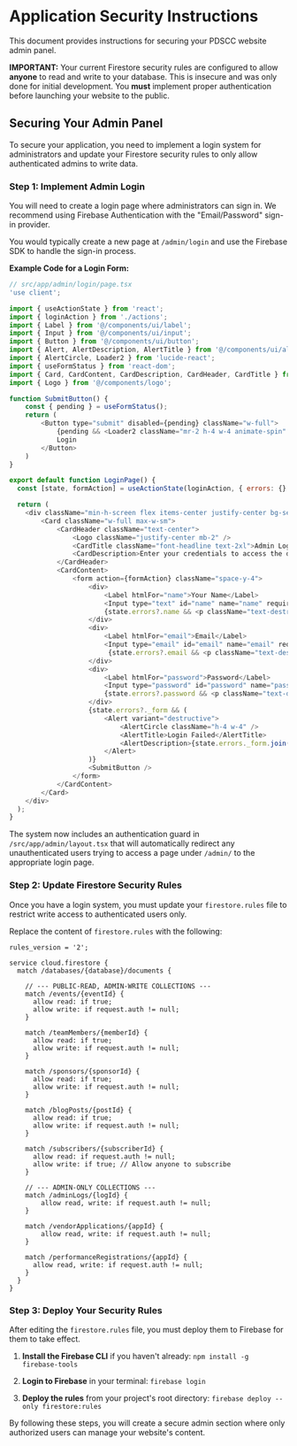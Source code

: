 
# Application Security Instructions

This document provides instructions for securing your PDSCC website admin panel.

**IMPORTANT:** Your current Firestore security rules are configured to allow **anyone** to read and write to your database. This is insecure and was only done for initial development. You **must** implement proper authentication before launching your website to the public.

## Securing Your Admin Panel

To secure your application, you need to implement a login system for administrators and update your Firestore security rules to only allow authenticated admins to write data.

### Step 1: Implement Admin Login

You will need to create a login page where administrators can sign in. We recommend using Firebase Authentication with the "Email/Password" sign-in provider.

You would typically create a new page at `/admin/login` and use the Firebase SDK to handle the sign-in process.

**Example Code for a Login Form:**

```javascript
// src/app/admin/login/page.tsx
'use client';

import { useActionState } from 'react';
import { loginAction } from './actions';
import { Label } from '@/components/ui/label';
import { Input } from '@/components/ui/input';
import { Button } from '@/components/ui/button';
import { Alert, AlertDescription, AlertTitle } from '@/components/ui/alert';
import { AlertCircle, Loader2 } from 'lucide-react';
import { useFormStatus } from 'react-dom';
import { Card, CardContent, CardDescription, CardHeader, CardTitle } from '@/components/ui/card';
import { Logo } from '@/components/logo';

function SubmitButton() {
    const { pending } = useFormStatus();
    return (
        <Button type="submit" disabled={pending} className="w-full">
            {pending && <Loader2 className="mr-2 h-4 w-4 animate-spin" />}
            Login
        </Button>
    )
}

export default function LoginPage() {
  const [state, formAction] = useActionState(loginAction, { errors: {} });

  return (
    <div className="min-h-screen flex items-center justify-center bg-secondary">
        <Card className="w-full max-w-sm">
            <CardHeader className="text-center">
                <Logo className="justify-center mb-2" />
                <CardTitle className="font-headline text-2xl">Admin Login</CardTitle>
                <CardDescription>Enter your credentials to access the dashboard.</CardDescription>
            </CardHeader>
            <CardContent>
                <form action={formAction} className="space-y-4">
                    <div>
                        <Label htmlFor="name">Your Name</Label>
                        <Input type="text" id="name" name="name" required placeholder="John Doe" />
                        {state.errors?.name && <p className="text-destructive text-sm mt-1">{state.errors.name.join(', ')}</p>}
                    </div>
                    <div>
                        <Label htmlFor="email">Email</Label>
                        <Input type="email" id="email" name="email" required placeholder="admin@example.com"/>
                         {state.errors?.email && <p className="text-destructive text-sm mt-1">{state.errors.email.join(', ')}</p>}
                    </div>
                    <div>
                        <Label htmlFor="password">Password</Label>
                        <Input type="password" id="password" name="password" required />
                        {state.errors?.password && <p className="text-destructive text-sm mt-1">{state.errors.password.join(', ')}</p>}
                    </div>
                    {state.errors?._form && (
                        <Alert variant="destructive">
                            <AlertCircle className="h-4 w-4" />
                            <AlertTitle>Login Failed</AlertTitle>
                            <AlertDescription>{state.errors._form.join(', ')}</AlertDescription>
                        </Alert>
                    )}
                    <SubmitButton />
                </form>
            </CardContent>
        </Card>
    </div>
  );
}
```

The system now includes an authentication guard in `/src/app/admin/layout.tsx` that will automatically redirect any unauthenticated users trying to access a page under `/admin/` to the appropriate login page.

### Step 2: Update Firestore Security Rules

Once you have a login system, you must update your `firestore.rules` file to restrict write access to authenticated users only.

Replace the content of `firestore.rules` with the following:

```
rules_version = '2';

service cloud.firestore {
  match /databases/{database}/documents {
    
    // --- PUBLIC-READ, ADMIN-WRITE COLLECTIONS ---
    match /events/{eventId} {
      allow read: if true;
      allow write: if request.auth != null;
    }

    match /teamMembers/{memberId} {
      allow read: if true;
      allow write: if request.auth != null;
    }

    match /sponsors/{sponsorId} {
      allow read: if true;
      allow write: if request.auth != null;
    }

    match /blogPosts/{postId} {
      allow read: if true;
      allow write: if request.auth != null;
    }

    match /subscribers/{subscriberId} {
      allow read: if request.auth != null;
      allow write: if true; // Allow anyone to subscribe
    }

    // --- ADMIN-ONLY COLLECTIONS ---
    match /adminLogs/{logId} {
        allow read, write: if request.auth != null;
    }

    match /vendorApplications/{appId} {
        allow read, write: if request.auth != null;
    }

    match /performanceRegistrations/{appId} {
      allow read, write: if request.auth != null;
    }
  }
}
```

### Step 3: Deploy Your Security Rules

After editing the `firestore.rules` file, you must deploy them to Firebase for them to take effect.

1.  **Install the Firebase CLI** if you haven't already:
    `npm install -g firebase-tools`

2.  **Login to Firebase** in your terminal:
    `firebase login`

3.  **Deploy the rules** from your project's root directory:
    `firebase deploy --only firestore:rules`

By following these steps, you will create a secure admin section where only authorized users can manage your website's content.
